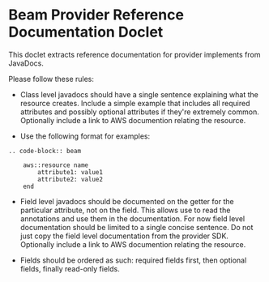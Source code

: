 Beam Provider Reference Documentation Doclet
============================================

This doclet extracts reference documentation for provider implements from
JavaDocs.

Please follow these rules:

- Class level javadocs should have a single sentence explaining what the
  resource creates.  Include a simple example that includes all required attributes
  and possibly optional attributes if they're extremely common.  Optionally 
  include a link to AWS documention relating the resource. 

- Use the following format for examples:

```
.. code-block:: beam

    aws::resource name
        attribute1: value1
        attribute2: value2
    end
```

- Field level javadocs should be documented on the getter for the particular
  attribute, not on the field. This allows use to read the annotations and use them
  in the documentation. For now field level documentation should be limited to a single 
  concise sentence. Do not just copy the field level documentation from the provider
  SDK. Optionally include a link to AWS documention relating the resource.

- Fields should be ordered as such: required fields first, then optional fields, finally
  read-only fields.
